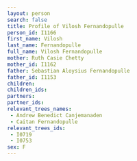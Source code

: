 ```yaml
---
layout: person
search: false
title: Profile of Vilosh Fernandopulle
person_id: I1166
first_name: Vilosh
last_name: Fernandopulle
full_name: Vilosh Fernandopulle
mother: Ruth Casie Chetty
mother_id: I1162
father: Sebastian Aloysius Fernandopulle
father_id: I1153
children:
children_ids:
partners:
partner_ids:
relevant_trees_names:
 - Andrew Benedict Canjemanaden
 - Caitan Fernandopulle
relevant_trees_ids:
 - I0719
 - I0753
sex: F
---
```


